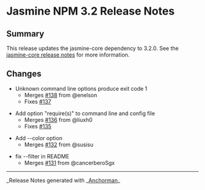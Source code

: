 # Jasmine NPM 3.2 Release Notes

## Summary

This release updates the jasmine-core dependency to 3.2.0. See the
[jasmine-core release notes](https://github.com/pivotal/jasmine/blob/master/release_notes/3.2.0.md)
for more information.

## Changes

- Unknown command line options produce exit code 1
  - Merges [#138](https://github.com/jasmine/jasmine-npm/issues/138) from @enelson
  - Fixes [#137](https://github.com/jasmine/jasmine-npm/issues/137)

* Add option "require(s)" to command line and config file
  - Merges [#136](https://github.com/jasmine/jasmine-npm/issues/136) from @liuxh0
  - Fixes [#135](https://github.com/jasmine/jasmine-npm/issues/135)

- Add --color option
  - Merges [#132](https://github.com/jasmine/jasmine-npm/issues/132) from @susisu

* fix --filter in README
  - Merges [#131](https://github.com/jasmine/jasmine-npm/issues/131) from @cancerberoSgx

---

_Release Notes generated with _[Anchorman](http://github.com/infews/anchorman)\_
